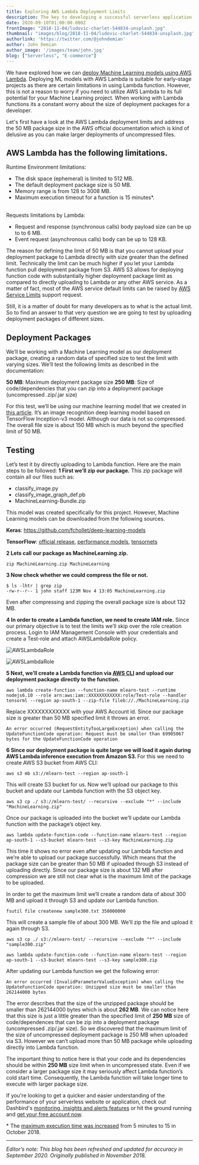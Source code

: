 ```yaml
---
title: Exploring AWS Lambda Deployment Limits
description: The key to developing a successful serverless application is knowing AWS Lambda limits. In this article we will be listing some of AWS Lambda limits and looking at how to overcome them.
date: 2020-09-10T01:00:00.000Z
frontImage: "2018-11-04/ludovic-charlet-544834-unsplash.jpg"
thumbnail: "images/blog/2018-11-04/ludovic-charlet-544834-unsplash.jpg"
authorlink: 'https://twitter.com/@johndemian'
author: John Demian
author_image: '/images/team/john.jpg'
blog: ["Serverless", "E-commerce"]
---
```


We have explored how we can [deploy Machine Learning models using AWS Lambda](https://dashbird.io/blog/machine-learning-in-aws-lambda/). Deploying ML models with AWS Lambda is suitable for early-stage projects as there are certain limitations in using Lambda function. However, this is not a reason to worry if you need to utilize AWS Lambda to its full potential for your Machine Learning project.
When working with Lambda functions its a constant worry about the size of deployment packages for a developer.  

Let's first have a look at the AWS Lambda deployment limits and address the 50 MB package size in the AWS official documentation which is kind of delusive as you can make larger deployments of uncompressed files. 

<h2>AWS Lambda has the following limitations. </h2>

Runtime Environment limitations:

* The disk space (ephemeral) is limited to 512 MB.
* The default deployment package size is 50 MB.
* Memory range is from 128 to 3008 MB.
* Maximum execution timeout for a function is 15 minutes*.
<br>
Requests limitations by Lambda:

* Request and response (synchronous calls) body payload size can be up to to 6 MB.
* Event request (asynchronous calls) body can be up to 128 KB.

The reason for defining the limit of 50 MB is that you cannot upload your deployment package to Lambda directly with size greater than the defined limit. Technically the limit can be much higher if you let your Lambda function pull deployment package from S3. AWS S3 allows for deploying function code with substantially higher deployment package limit as compared to directly uploading to Lambda or any other AWS service. As a matter of fact, most of the AWS service default limits can be raised by [AWS Service Limits](https://docs.aws.amazon.com/general/latest/gr/aws_service_limits.html) support request. 

Still, it is a matter of doubt for many developers as to what is the actual limit. So to find an answer to that very question we are going to test by uploading deployment packages of different sizes.
 
<h2>Deployment Packages</h2>
We’ll be working with a Machine Learning model as our deployment package, creating a random data of specified size to test the limit with varying sizes. We’ll test the following limits as described in the documentation:
 
<strong>50 MB</strong>: Maximum deployment package size
<strong>250 MB</strong>: Size of code/dependencies that you can zip into a deployment package (uncompressed .zip/.jar size)

For this test, we’ll be using our machine learning model that we created in <a href="https://dashbird.io/blog/machine-learning-in-aws-lambda/">this article</a>. It’s an image recognition deep learning model based on TensorFlow Inception-v3 model. Although our data is not so compressed. The overall file size is about 150 MB which is much beyond the specified limit of 50 MB.

<h2>Testing</h2>
Let’s test it by directly uploading to Lambda function. Here are the main steps to be followed:
<strong>1 First we’ll zip our package.</strong> This zip package will contain all our files such as:

* classify_image.py
* classify_image_graph_def.pb
* MachineLearning-Bundle.zip

This model was created specifically for this project. However, Machine Learning models can be downloaded from the following sources.

<strong>Keras</strong>: https://github.com/fchollet/deep-learning-models

<strong>TensorFlow</strong>: [official release](https://github.com/tensorflow/models/tree/master/official), [performance models](https://www.tensorflow.org/performance/performance_models), [tensornets](https://github.com/taehoonlee/tensornets)

<strong>2 Lets call our package as MachineLearning.zip.</strong>

``` 
zip MachineLearning.zip MachineLearning 
```

<strong>3 Now check whether we could compress the file or not.</strong>

```
$ ls -lhtr | grep zip
-rw-r--r-- 1 john staff 123M Nov 4 13:05 MachineLearning.zip
```
Even after compressing and zipping the overall package size is about 132 MB.

<strong>4 In order to create a Lambda function, we need to create IAM role.</strong> Since our primary objective is to test the limits we’ll skip over the role creation process. Login to IAM Management Console with your credentials and create a Test-role and attach AWSLambdaRole policy.

![AWSLambdaRole](/images/blog/2018-11-04/image5.png)

![AWSLambdaRole](/images/blog/2018-11-04/image4.png)


<strong>5 Next, we’ll create a Lambda function via <a href="https://docs.aws.amazon.com/cli/latest/userguide/cli-chap-welcome.html">AWS CLI</a> and upload our deployment package directly to the function.</strong>

`
aws lambda create-function --function-name mlearn-test --runtime nodejs6.10 --role arn:aws:iam::XXXXXXXXXXXX:role/Test-role --handler tensorml --region ap-south-1 --zip-file fileb://./MachineLearning.zip
`

Replace XXXXXXXXXXXX with your AWS Account id. Since our package size is greater than 50 MB specified limit it throws an error.

``
An error occurred (RequestEntityTooLargeException) when calling the UpdateFunctionCode operation: Request must be smaller than 69905067 bytes for the UpdateFunctionCode operation
``

<strong>6 Since our deployment package is quite large we will load it again during AWS Lambda inference execution from Amazon S3. </strong>For this we need to create AWS S3 bucket from AWS CLI:

```
aws s3 mb s3://mlearn-test --region ap-south-1
```
 
This will create S3 bucket for us. Now we’ll upload our package to this bucket and update our Lambda function with the S3 object key.

```
aws s3 cp ./ s3://mlearn-test/ --recursive --exclude "*" --include "MachineLearning.zip"
```
 
Once our package is uploaded into the bucket we’ll update our Lambda function with the package’s object key.

```
aws lambda update-function-code --function-name mlearn-test --region ap-south-1 --s3-bucket mlearn-test --s3-key MachineLearning.zip
```

This time it shows no error even after updating our Lambda function and we’re able to upload our package successfully. Which means that the package size can be greater than 50 MB if uploaded through S3 instead of uploading directly. Since our package size is about 132 MB after compression we are still not clear what is the maximum limit of the package to be uploaded. 

In order to get the maximum limit we’ll create a random data of about 300 MB and upload it through S3 and update our Lambda function.

```
fsutil file createnew sample300.txt 350000000
```

This will create a sample file of about 300 MB. We’ll zip the file and upload it again through S3.  

```
aws s3 cp ./ s3://mlearn-test/ --recursive --exclude "*" --include "sample300.zip"
```

`
aws lambda update-function-code --function-name mlearn-test --region ap-south-1 --s3-bucket mlearn-test --s3-key sample300.zip
`

After updating our Lambda function we get the following error:

`
An error occurred (InvalidParameterValueException) when calling the UpdateFunctionCode operation: Unzipped size must be smaller than 262144000 bytes
`

The error describes that the size of the unzipped package should be smaller than 262144000 bytes which is about <strong>262 MB</strong>. We can notice here that this size is just a little greater than the specified limit of <strong>250 MB</strong> size of code/dependences that can be zip into a deployment package (uncompressed .zip/.jar size). So we discovered that the maximum limit of the size of uncompressed deployment package is 250 MB when uploaded via S3. However we can’t upload more than 50 MB package while uploading directly into Lambda function. 

The important thing to notice here is that your code and its dependencies should be within <strong>250 MB</strong> size limit when in uncompressed state. Even if we consider a larger package size it may seriously affect Lambda function’s cold start time. Consequently, the Lambda function will take longer time to execute with larger package size. 

If you're looking to get a quicker and easier understanding of the performance of your serverless website or application, check out Dashbird's [monitoring, insights and alerts features](https://dashbird.io/features/) or hit the ground running and [get your free account now](https://dashbird.io/register/).


<italic>* The [maximum execution time was increased](https://aws.amazon.com/about-aws/whats-new/2018/10/aws-lambda-supports-functions-that-can-run-up-to-15-minutes/#:~:text=You%20can%20now%20configure%20your,Lambda%20function%20was%205%20minutes) from 5 minutes to 15 in October 2018.</italic>


---
_Editor’s note: This blog has been refreshed and updated for accuracy in September 2020. Originally published in November 2018._
